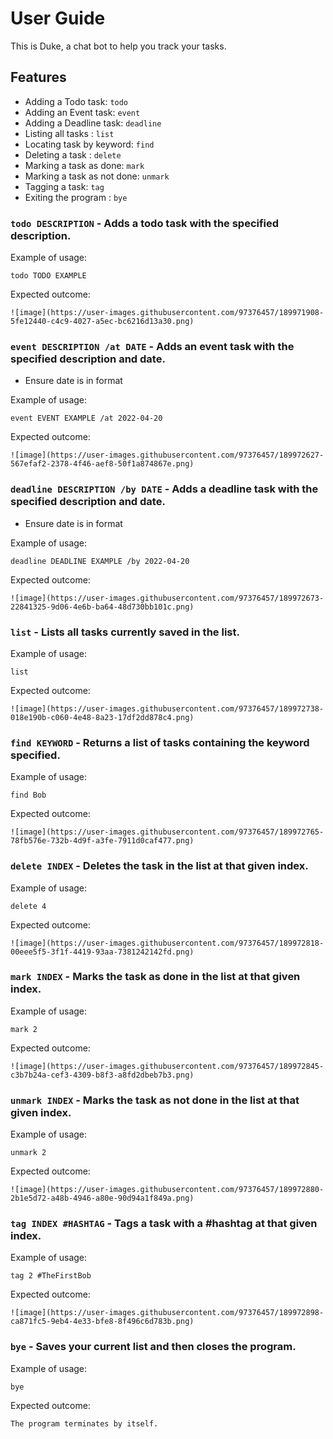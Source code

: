# User Guide

This is Duke, a chat bot to help you track your tasks.

## Features 

- Adding a Todo task: `todo`
- Adding an Event task: `event`
- Adding a Deadline task: `deadline`
- Listing all tasks : `list`
- Locating task by keyword: `find`
- Deleting a task : `delete`
- Marking a task as done: `mark`
- Marking a task as not done: `unmark`
- Tagging a task: `tag`
- Exiting the program : `bye`

### `todo DESCRIPTION` - Adds a todo task with the specified description.

Example of usage: 

`todo TODO EXAMPLE`

Expected outcome:

```
![image](https://user-images.githubusercontent.com/97376457/189971908-5fe12440-c4c9-4027-a5ec-bc6216d13a30.png)
```
### `event DESCRIPTION /at DATE` - Adds an event task with the specified description and date.
- Ensure date is in format <YYYY-MM-DD>

Example of usage:

`event EVENT EXAMPLE /at 2022-04-20`

Expected outcome:

```
![image](https://user-images.githubusercontent.com/97376457/189972627-567efaf2-2378-4f46-aef8-50f1a874867e.png)
```

### `deadline DESCRIPTION /by DATE` - Adds a deadline task with the specified description and date.
- Ensure date is in format <YYYY-MM-DD>

Example of usage:

`deadline DEADLINE EXAMPLE /by 2022-04-20`

Expected outcome:

```
![image](https://user-images.githubusercontent.com/97376457/189972673-22841325-9d06-4e6b-ba64-48d730bb101c.png)
```

### `list` - Lists all tasks currently saved in the list.

Example of usage:

`list`

Expected outcome:

```
![image](https://user-images.githubusercontent.com/97376457/189972738-018e190b-c060-4e48-8a23-17df2dd878c4.png)
```

### `find KEYWORD` - Returns a list of tasks containing the keyword specified.

Example of usage:

`find Bob`

Expected outcome:

```
![image](https://user-images.githubusercontent.com/97376457/189972765-78fb576e-732b-4d9f-a3fe-7911d0caf477.png)
```

### `delete INDEX` - Deletes the task in the list at that given index.

Example of usage:

`delete 4`

Expected outcome:

```
![image](https://user-images.githubusercontent.com/97376457/189972818-00eee5f5-3f1f-4419-93aa-7381242142fd.png)
```

### `mark INDEX` - Marks the task as done in the list at that given index.

Example of usage:

`mark 2`

Expected outcome:

```
![image](https://user-images.githubusercontent.com/97376457/189972845-c3b7b24a-cef3-4309-b8f3-a8fd2dbeb7b3.png)
```

### `unmark INDEX` - Marks the task as not done in the list at that given index.

Example of usage:

`unmark 2`

Expected outcome:

```
![image](https://user-images.githubusercontent.com/97376457/189972880-2b1e5d72-a48b-4946-a80e-90d94a1f849a.png)
```

### `tag INDEX #HASHTAG` - Tags a task with a #hashtag at that given index.

Example of usage:

`tag 2 #TheFirstBob`

Expected outcome:

```
![image](https://user-images.githubusercontent.com/97376457/189972898-ca871fc5-9eb4-4e33-bfe8-8f496c6d783b.png)
```

### `bye` - Saves your current list and then closes the program.

Example of usage:

`bye`

Expected outcome:

```
The program terminates by itself.
```

